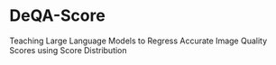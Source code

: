 # DeQA-Score
Teaching Large Language Models to Regress Accurate Image Quality Scores using Score Distribution
